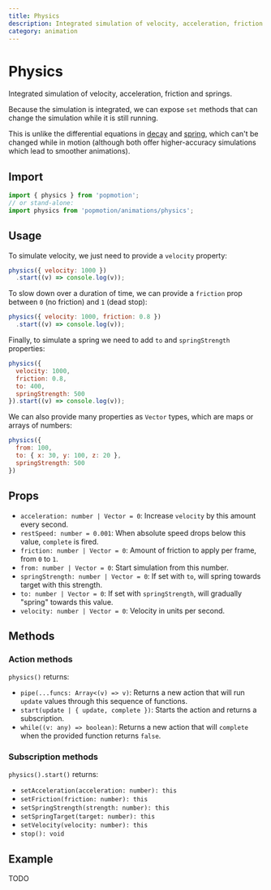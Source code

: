 ```yaml
---
title: Physics
description: Integrated simulation of velocity, acceleration, friction and springs.
category: animation
---
```


# Physics

Integrated simulation of velocity, acceleration, friction and springs.

Because the simulation is integrated, we can expose `set` methods that can change the simulation while it is still running.

This is unlike the differential equations in [decay](/api/decay) and [spring](/api/spring), which can't be changed while in motion (although both offer higher-accuracy simulations which lead to smoother animations).

## Import

```javascript
import { physics } from 'popmotion';
// or stand-alone:
import physics from 'popmotion/animations/physics';
```

## Usage

To simulate velocity, we just need to provide a `velocity` property:

```javascript
physics({ velocity: 1000 })
  .start((v) => console.log(v));
```

To slow down over a duration of time, we can provide a `friction` prop between `0` (no friction) and `1` (dead stop):

```javascript
physics({ velocity: 1000, friction: 0.8 })
  .start((v) => console.log(v));
```

Finally, to simulate a spring we need to add `to` and `springStrength` properties:

```javascript
physics({
  velocity: 1000,
  friction: 0.8,
  to: 400,
  springStrength: 500
}).start((v) => console.log(v));
```

We can also provide many properties as `Vector` types, which are maps or arrays of numbers:

```javascript
physics({
  from: 100,
  to: { x: 30, y: 100, z: 20 },
  springStrength: 500
})
```

## Props

- `acceleration: number | Vector = 0`: Increase `velocity` by this amount every second.
- `restSpeed: number = 0.001`: When absolute speed drops below this value, `complete` is fired.
- `friction: number | Vector = 0`: Amount of friction to apply per frame, from `0` to `1`.
- `from: number | Vector = 0`: Start simulation from this number.
- `springStrength: number | Vector = 0`: If set with `to`, will spring towards target with this strength.
- `to: number | Vector = 0`: If set with `springStrength`, will gradually "spring" towards this value.
- `velocity: number | Vector = 0`: Velocity in units per second.

## Methods

### Action methods

`physics()` returns:

- `pipe(...funcs: Array<(v) => v)`: Returns a new action that will run `update` values through this sequence of functions.
- `start(update | { update, complete })`: Starts the action and returns a subscription.
- `while((v: any) => boolean)`: Returns a new action that will `complete` when the provided function returns `false`.


### Subscription methods

`physics().start()` returns:

- `setAcceleration(acceleration: number): this`
- `setFriction(friction: number): this`
- `setSpringStrength(strength: number): this`
- `setSpringTarget(target: number): this`
- `setVelocity(velocity: number): this`
- `stop(): void`

## Example

TODO
